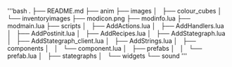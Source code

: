 '''bash
.
├── README.md
├── anim
├── images
│   ├── colour_cubes
│   └── inventoryimages
├── modicon.png
├── modinfo.lua
├── modmain.lua
├── scripts
│   ├── AddActions.lua
│   ├── AddHandlers.lua
│   ├── AddPostinit.lua
│   ├── AddRecipes.lua
│   ├── AddStategraph.lua
│   ├── AddStategraph_client.lua
│   ├── AddStrings.lua
│   ├── components
│   │   └── component.lua
│   ├── prefabs
│   │   └── prefab.lua
│   ├── stategraphs
│   └── widgets
└── sound
'''